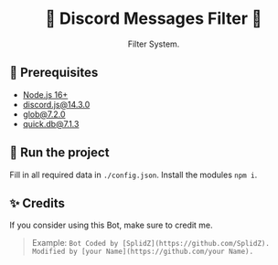 <h1 align="center"> 🐲 Discord Messages Filter 🐲 </h1>
<p align="center">Filter System.</p>

## 🚧 Prerequisites
- [Node.js 16+](https://nodejs.org/en/download/)
- [discord.js@14.3.0](https://www.npmjs.com/package/discord.js)
- [glob@7.2.0](https://www.npmjs.com/package/glob/v/7.2.0)
- [quick.db@7.1.3](https://www.npmjs.com/package/quick.db/v/7.1.3)

## 💨 Run the project
Fill in all required data in `./config.json`.
Install the modules `npm i`.

## ✨ Credits
If you consider using this Bot, make sure to credit me.
> Example: `Bot Coded by [SplidZ](https://github.com/SplidZ). Modified by [your Name](https://github.com/your Name).`
